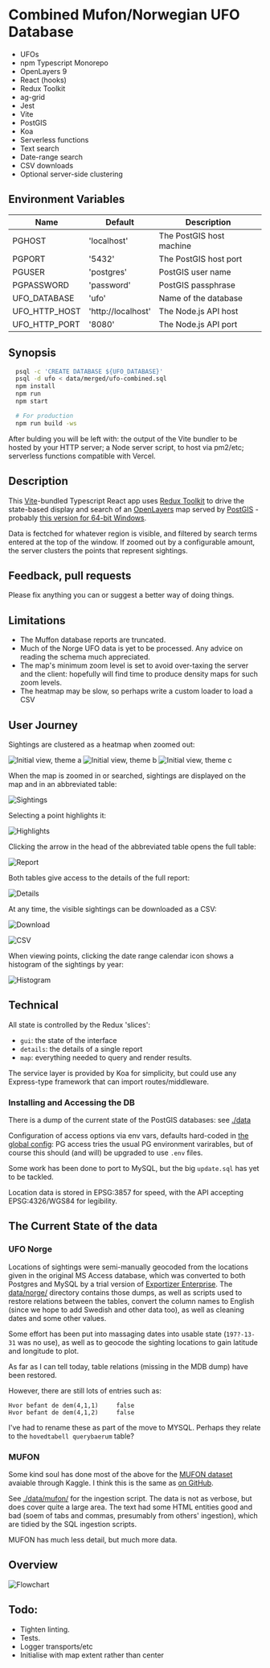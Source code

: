 # Combined Mufon/Norwegian UFO Database

* UFOs
* npm Typescript Monorepo
* OpenLayers 9
* React (hooks)
* Redux Toolkit 
* ag-grid
* Jest
* Vite 
* PostGIS
* Koa
* Serverless functions
* Text search
* Date-range search
* CSV downloads
* Optional server-side clustering

## Environment Variables

| Name | Default | Description |
|---------|----------------| --- |
|  PGHOST | 'localhost' | The PostGIS host machine |
|  PGPORT | '5432' | The PostGIS host port |
|  PGUSER | 'postgres' | PostGIS user name |
|  PGPASSWORD | 'password' | PostGIS passphrase |
|  UFO_DATABASE | 'ufo' | Name of the database |
|  UFO_HTTP_HOST | 'http://localhost' | The Node.js API host |
|  UFO_HTTP_PORT | '8080' | The Node.js API port |


## Synopsis

```bash
  psql -c 'CREATE DATABASE ${UFO_DATABASE}'
  psql -d ufo < data/merged/ufo-combined.sql
  npm install
  npm run
  npm start

  # For production
  npm run build -ws
```

After bulding you will be left with: the output of the Vite bundler to be hosted by your HTTP server; a Node server script, to host via pm2/etc; serverless functions compatible with Vercel.

## Description

This [Vite](https://vitejs.dev/)-bundled Typescript React app uses [Redux Toolkit](https://redux-toolkit.js.org/) to drive the state-based display and search of an [OpenLayers](https://openlayers.org/) map served by [PostGIS](http://postgis.net/documentation/getting_started/install_windows/) - probably [this version for 64-bit Windows](https://download.osgeo.org/postgis/windows/pg11/postgis-bundle-pg11x64-setup-3.3.3-1.exe).

Data is fectched for whatever region is visible, and filtered by search terms entered at the top of the window. 
If zoomed out by a configurable amount, the server clusters the points that represent sightings.

## Feedback, pull requests

Please fix anything you can or suggest a better way of doing things.

## Limitations

* The Muffon database reports are truncated.
* Much of the Norge UFO data is yet to be processed. Any advice on reading the schema much appreciated.
* The map's minimum zoom level is set to avoid over-taxing the server and the client: hopefully will find time to produce density maps for such zoom levels.
* The heatmap may be slow, so perhaps write a custom loader to load a CSV

## User Journey

Sightings are clustered as a heatmap when zoomed out:

![Initial view, theme a](./docs/images/init-1.png)
![Initial view, theme b](./docs/images/init-2.png)
![Initial view, theme c](./docs/images/init-3.png)

When the map is zoomed in or searched, sightings are displayed on the map and in an abbreviated table:

![Sightings](./docs/images/search-text.png)

Selecting a point highlights it:

![Highlights](./docs/images/selection.png)

Clicking the arrow in the head of the abbreviated table opens the full table:

![Report](./docs/images/wide-report.png)

Both tables give access to the details of the full report:

![Details](./docs/images/details.png)

At any time, the visible sightings can be downloaded as a CSV:

![Download](./docs/images/save-csv.png)

![CSV](./docs/images/csv.png)

When viewing points, clicking the date range calendar icon  shows a histogram of the sightings by year:

![Histogram](./docs/images/histogram.png)

## Technical

All state is controlled by the Redux 'slices':

- `gui`: the state of the interface
- `details`: the details of a single report
- `map`: everything needed to query and render results.

The service layer is provided by Koa for simplicity, but could use any Express-type framework that can import routes/middleware.

### Installing and Accessing the DB

There is a dump of the current state of the PostGIS databases: see [./data](./data)

Configuration of access options via env vars, defaults hard-coded in [the global config](./packages/config/): PG access tries the usual PG environment varirables, but of course this should (and will) be upgraded to use `.env` files.

Some work has been done to port to MySQL, but the big `update.sql` has yet to be tackled.

Location data is stored in EPSG:3857 for speed, with the API accepting EPSG:4326/WGS84 for legibility.

## The Current State of the data

### UFO Norge

Locations of sightings were semi-manually geocoded from the locations given in the original MS Access database, which was converted to both Postgres and MySQL by a trial version of [Exportizer Enterprise](https://www.vlsoftware.net/exportizer/). The [data/norge/](data/norge/) directory contains those dumps, as well as scripts used to restore relations between the tables, convert the column names to English (since we hope to add Swedish and other data too), as well as cleaning dates and some other values.

Some effort has been put into massaging dates into usable state (`197?-13-31` was no use), as well as to geocode the sighting locations to gain latitude and longitude to plot.

As far as I can tell today, table relations (missing in the MDB dump) have been restored.

However, there are still lots of entries such as:

    Hvor befant de dem(4,1,1)	  false
    Hvor befant de dem(4,1,2)	  false

I've had to rename these as part of the move to MYSQL. Perhaps they relate to the `hovedtabell querybaerum` table?

### MUFON

Some kind soul has done most of the above for the [MUFON dataset](data\mufon\datapackage.info.json) avaiable through Kaggle. I think this is the same as [on GitHub](https://github.com/planetsig/ufo-reports).

See [./data/mufon/](./data/mufon/) for the ingestion script. The data is not as verbose, but does cover quite a large area. The text had some HTML entities good and bad (soem of tabs and commas, presumably from others' ingestion), which are tidied by the SQL ingestion scripts.

MUFON has much less detail, but much more data.

## Overview

![Flowchart](docs/images/arch-flowchart.png)

## Todo:

* Tighten linting.
* Tests.
* Logger transports/etc
* Initialise with map extent rather than center

